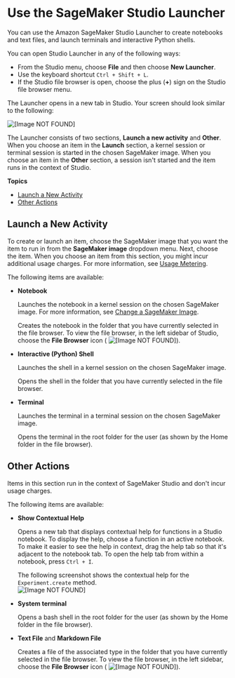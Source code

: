# Use the SageMaker Studio Launcher<a name="studio-launcher"></a>

You can use the Amazon SageMaker Studio Launcher to create notebooks and text files, and launch terminals and interactive Python shells\.

You can open Studio Launcher in any of the following ways:
+ From the Studio menu, choose **File** and then choose **New Launcher**\.
+ Use the keyboard shortcut `Ctrl + Shift + L`\.
+ If the Studio file browser is open, choose the plus \(**\+**\) sign on the Studio file browser menu\.

The Launcher opens in a new tab in Studio\. Your screen should look similar to the following:

![\[Image NOT FOUND\]](http://docs.aws.amazon.com/sagemaker/latest/dg/images/studio/studio-launcher.png)

The Launcher consists of two sections, **Launch a new activity** and **Other**\. When you choose an item in the **Launch** section, a kernel session or terminal session is started in the chosen SageMaker image\. When you choose an item in the **Other** section, a session isn't started and the item runs in the context of Studio\.

**Topics**
+ [Launch a New Activity](#studio-launcher-launch)
+ [Other Actions](#studio-launcher-other)

## Launch a New Activity<a name="studio-launcher-launch"></a>

To create or launch an item, choose the SageMaker image that you want the item to run in from the **SageMaker image** dropdown menu\. Next, choose the item\. When you choose an item from this section, you might incur additional usage charges\. For more information, see [Usage Metering](notebooks-usage-metering.md)\.

The following items are available:
+ **Notebook**

  Launches the notebook in a kernel session on the chosen SageMaker image\. For more information, see [Change a SageMaker Image](notebooks-run-and-manage-change-image.md)\.

  Creates the notebook in the folder that you have currently selected in the file browser\. To view the file browser, in the left sidebar of Studio, choose the **File Browser** icon \( ![\[Image NOT FOUND\]](http://docs.aws.amazon.com/sagemaker/latest/dg/images/icons/File_browser_squid.png)\)\.
+ **Interactive \(Python\) Shell**

  Launches the shell in a kernel session on the chosen SageMaker image\.

  Opens the shell in the folder that you have currently selected in the file browser\.
+ **Terminal**

  Launches the terminal in a terminal session on the chosen SageMaker image\.

  Opens the terminal in the root folder for the user \(as shown by the Home folder in the file browser\)\.

## Other Actions<a name="studio-launcher-other"></a>

Items in this section run in the context of SageMaker Studio and don't incur usage charges\.

The following items are available:
+ **Show Contextual Help**

  Opens a new tab that displays contextual help for functions in a Studio notebook\. To display the help, choose a function in an active notebook\. To make it easier to see the help in context, drag the help tab so that it's adjacent to the notebook tab\. To open the help tab from within a notebook, press `Ctrl + I`\.

  The following screenshot shows the contextual help for the `Experiment.create` method\.  
![\[Image NOT FOUND\]](http://docs.aws.amazon.com/sagemaker/latest/dg/images/studio/studio-context-help.png)
+ **System terminal**

  Opens a bash shell in the root folder for the user \(as shown by the Home folder in the file browser\)\.
+ **Text File** and **Markdown File**

  Creates a file of the associated type in the folder that you have currently selected in the file browser\. To view the file browser, in the left sidebar, choose the **File Browser** icon \( ![\[Image NOT FOUND\]](http://docs.aws.amazon.com/sagemaker/latest/dg/images/icons/File_browser_squid.png)\)\.